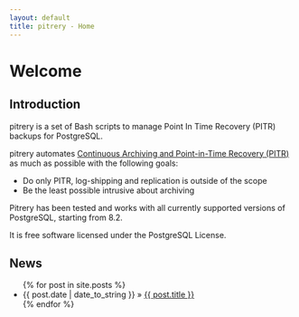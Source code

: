 ```yaml
---
layout: default
title: pitrery - Home
---
```


Welcome
=======

Introduction
------------

pitrery is a set of Bash scripts to manage Point In Time Recovery (PITR) backups for PostgreSQL.

pitrery automates [Continuous Archiving and Point-in-Time Recovery (PITR)](http://www.postgresql.org/docs/current/static/continuous-archiving.html) as much as possible with the following goals:

* Do only PITR, log-shipping and replication is outside of the scope
* Be the least possible intrusive about archiving

Pitrery has been tested and works with all currently supported versions of PostgreSQL, starting from 8.2.

It is free software licensed under the PostgreSQL License.

News
----

<ul class="posts">
  {% for post in site.posts %}
  <li><span>{{ post.date | date_to_string }}</span> &raquo; <a href="{{ site.baseurl }}{{ post.url }}">{{ post.title }}</a></li>
  {% endfor %}
</ul>

